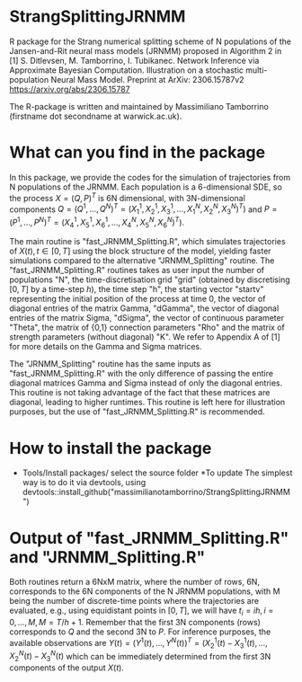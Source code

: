 # StrangSplittingJRNMM

R package for the Strang numerical splitting scheme of N populations of the Jansen-and-Rit neural mass models (JRNMM) proposed in Algorithm 2 in 
[1] S. Ditlevsen, M. Tamborrino, I. Tubikanec. Network Inference via Approximate Bayesian Computation. Illustration on a stochastic multi-population Neural Mass Model. Preprint at ArXiv: 2306.15787v2 https://arxiv.org/abs/2306.15787 

The R-package is written and maintained by Massimiliano Tamborrino (firstname dot secondname at warwick.ac.uk).

# What can you find in the package
In this package, we provide the codes for the simulation of trajectories from N populations of the JRNMM. Each population is a 6-dimensional SDE, so the process $X=(Q,P)^T$ is 6N dimensional, with 3N-dimensional components $Q=(Q^1,\ldots, Q^N)^T=(X_1^1,X_2^1,X_3^1,\ldots, X_1^N,X_2^N,X_3^N)^T)$ and $P=(P^1,\ldots, P^N)^T=(X_4^1,X_5^1,X_6^1,\ldots, X_4^N,X_5^N,X_6^N)^T)$. 

The main routine is "fast_JRNMM_Splitting.R", which simulates trajectories of $X(t), t\in[0,T]$ using the block structure of the model, yielding faster simulations compared to the alternative "JRNMM_Splitting" routine. The "fast_JRNMM_Splitting.R" routines takes as user input the number of populations "N", the time-discretisation grid "grid" (obtained by discretising $[0,T]$ by a time-step $h$), the time step "h", the starting vector "startv" representing the initial position of the process at time 0, the vector of diagonal entries of the matrix Gamma, "dGamma", the vector of diagonal entries of the matrix Sigma, "dSigma", the vector of continuous parameter "Theta", the matrix of {0,1} connection parameters "Rho" and the matrix of strength parameters (without diagonal) "K". We refer to Appendix A of [1] for more details on the Gamma and Sigma matrices. 

The "JRNMM_Splitting" routine has the same inputs as "fast_JRNMM_Splitting.R" with the only difference of passing the entire diagonal matrices Gamma and Sigma instead of only the diagonal entries. This routine is not taking advantage of the fact that these matrices are diagonal, leading to higher runtimes. This routine is left here for illustration purposes, but the use of "fast_JRNMM_Splitting.R" is recommended.

# How to install the package
* Tools/Install packages/ select the source folder
*To update The simplest way is to do it via devtools, using devtools::install_github("massimilianotamborrino/StrangSplittingJRNMM")

# Output of "fast_JRNMM_Splitting.R" and "JRNMM_Splitting.R"
Both routines return a 6NxM matrix, where the number of rows, 6N, corresponds to the 6N components of the N JRNMM populations, with M being the number of discrete-time points where the trajectories are evaluated, e.g., using equidistant points in $[0,T]$, we will have $t_i=ih, i=0,\ldots, M, M=T/h+1$. Remember that the first 3N components (rows) corresponds to $Q$ and the second 3N to $P$. For inference purposes, the available observations are $Y(t)=(Y^1(t),\ldots, Y^N(t))^T=(X_2^1(t)-X_3^1(t),\ldots,X_2^N(t)-X_3^N(t)$ which can be immediately determined from the first 3N components of the output $X(t)$.
